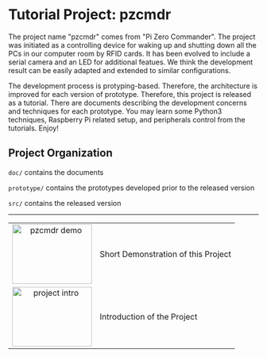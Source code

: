 Tutorial Project: pzcmdr
========================

The project name "pzcmdr" comes from "Pi Zero Commander".
The project was initiated as a controlling device for waking up and shutting
down all the PCs in our computer room by RFID cards. It has been evolved to
include a serial camera and an LED for additional featues. We think the development result
can be easily adapted and extended to similar configurations.

The development process is protyping-based. Therefore, the architecture is improved for each
version of prototype. Therefore, this project is released as a tutorial. There are documents describing
the development concerns and techniques for each prototype. You may learn some Python3 techniques,
Raspberry Pi related setup, and peripherals control from the tutorials. Enjoy!


Project Organization
--------------------
`doc/` contains the documents

`prototype/` contains the prototypes developed prior to the released version

`src/` contains the released version


----
|       |      |
|:-----:|:-----|
|[<img src="http://img.youtube.com/vi/uRMXyu_Jk2A/0.jpg" width="160" height="120" alt="pzcmdr demo">](https://youtu.be/uRMXyu_Jk2A "Short Demonstration of this Project") | Short Demonstration of this Project|
|[<img src="http://img.youtube.com/vi/OaOHwIhl_y0/0.jpg" width="160" height="120" alt="project intro">](http://www.youtube.com/watch?v=OaOHwIhl_y0 "Introduction of the Project") | Introduction of the Project|
